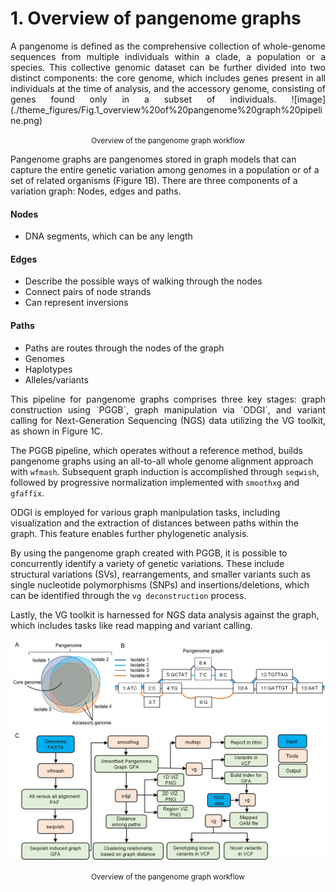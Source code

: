 # 1. Overview of pangenome graphs 
<p align="justify">
A pangenome is defined as the comprehensive collection of whole-genome sequences from multiple individuals within a clade, a population or a species. This collective genomic dataset can be further divided into two distinct components: the core genome, which includes genes present in all individuals at the time of analysis, and the accessory genome, consisting of genes found only in a subset of individuals. 
![image](./theme_figures/Fig.1_overview%20of%20pangenome%20graph%20pipeline.png)

<center><small>Overview of the pangenome graph workflow</small></center>
 
Pangenome graphs are pangenomes stored in graph models that can capture the entire genetic variation among genomes in a population or of a set of related organisms (Figure 1B). There are three components of a variation graph: Nodes, edges and paths.
</p>

#### **Nodes**
- DNA segments, which can be any length 


#### **Edges** 
- Describe the possible ways of walking through the nodes
- Connect pairs of node strands
- Can represent inversions 


#### **Paths** 
- Paths are routes through the nodes of the graph
- Genomes
- Haplotypes
- Alleles/variants 

<p align="justify">
This pipeline for pangenome graphs comprises three key stages: graph construction using `PGGB`, graph manipulation via `ODGI`, and variant calling for Next-Generation Sequencing (NGS) data utilizing the VG toolkit, as shown in Figure 1C.

The PGGB pipeline, which operates without a reference method, builds pangenome graphs using an all-to-all whole genome alignment approach with `wfmash`. Subsequent graph induction is accomplished through `seqwish`, followed by progressive normalization implemented with `smoothxg` and `gfaffix`.

ODGI is employed for various graph manipulation tasks, including visualization and the extraction of distances between paths within the graph. This feature enables further phylogenetic analysis.

By using the pangenome graph created with PGGB, it is possible to concurrently identify a variety of genetic variations. These include structural variations (SVs), rearrangements, and smaller variants such as single nucleotide polymorphisms (SNPs) and insertions/deletions, which can be identified through the `vg deconstruction` process.

Lastly, the VG toolkit is harnessed for NGS data analysis against the graph, which includes tasks like read mapping and variant calling.

</p>

![image](./theme_figures/Fig.1_overview%20of%20pangenome%20graph%20pipeline.png)

<center><small>Overview of the pangenome graph workflow</small></center>
